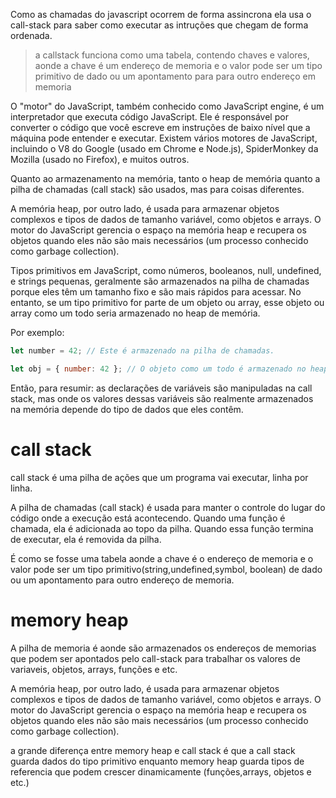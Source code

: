 Como as chamadas do javascript ocorrem de forma assincrona ela usa o call-stack para saber como executar as intruções que chegam de forma ordenada.

> a callstack funciona como uma tabela, contendo chaves e valores, aonde a chave é um endereço de memoria e o valor pode ser um tipo primitivo de dado ou um apontamento para  para outro endereço em memoria

[](./callstack.gif)

O "motor" do JavaScript, também conhecido como JavaScript engine, é um interpretador que executa código JavaScript. Ele é responsável por converter o código que você escreve em instruções de baixo nível que a máquina pode entender e executar. Existem vários motores de JavaScript, incluindo o V8 do Google (usado em Chrome e Node.js), SpiderMonkey da Mozilla (usado no Firefox), e muitos outros.

Quanto ao armazenamento na memória, tanto o heap de memória quanto a pilha de chamadas (call stack) são usados, mas para coisas diferentes.


A memória heap, por outro lado, é usada para armazenar objetos complexos e tipos de dados de tamanho variável, como objetos e arrays. O motor do JavaScript gerencia o espaço na memória heap e recupera os objetos quando eles não são mais necessários (um processo conhecido como garbage collection).

Tipos primitivos em JavaScript, como números, booleanos, null, undefined, e strings pequenas, geralmente são armazenados na pilha de chamadas porque eles têm um tamanho fixo e são mais rápidos para acessar. No entanto, se um tipo primitivo for parte de um objeto ou array, esse objeto ou array como um todo seria armazenado no heap de memória.

Por exemplo:

``` javascript
let number = 42; // Este é armazenado na pilha de chamadas.

let obj = { number: 42 }; // O objeto como um todo é armazenado no heap de memória.
```

Então, para resumir: as declarações de variáveis são manipuladas na call stack, mas onde os valores dessas variáveis são realmente armazenados na memória depende do tipo de dados que eles contêm.


# call stack
call stack é uma pilha de ações que um programa vai executar, linha por linha.

A pilha de chamadas (call stack) é usada para manter o controle do lugar do código onde a execução está acontecendo. Quando uma função é chamada, ela é adicionada ao topo da pilha. Quando essa função termina de executar, ela é removida da pilha.

É como se fosse uma tabela aonde a chave é o endereço de memoria e o valor pode ser um tipo primitivo(string,undefined,symbol, boolean) de dado ou um apontamento para outro endereço de memoria. 


# memory heap
A pilha de memoria é aonde são armazenados os endereços de memorias que podem ser apontados pelo call-stack para trabalhar os valores de variaveis, objetos, arrays, funções e etc.

A memória heap, por outro lado, é usada para armazenar objetos complexos e tipos de dados de tamanho variável, como objetos e arrays. O motor do JavaScript gerencia o espaço na memória heap e recupera os objetos quando eles não são mais necessários (um processo conhecido como garbage collection).

a grande diferença entre memory heap e call stack é que a call stack guarda dados do tipo primitivo enquanto memory heap guarda tipos de referencia que podem crescer dinamicamente (funções,arrays, objetos e etc.)



